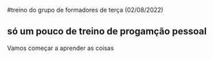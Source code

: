 #treino do grupo de formadores de terça (02/08/2022)
## só um pouco de treino de progamção pessoal 

Vamos começar a aprender as coisas 
